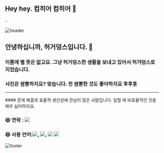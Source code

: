 ## Hey hey. 컴히어 컴히어 👋


<!--**duarkgusdlek/duarkgusdlek** is a ✨ _special_ ✨ repository because its `README.md` (this file) appears on your GitHub profile.-->

<div align="left">-
  
![header](https://d19bi7owzxc0m2.cloudfront.net/prod/users/wZyzCzeP4bFjk2BlP2II5.png)


  ## 안녕하십니까, 허거덩스입니다. 👋
  ### 이름에 별 뜻은 없고요. 그냥 허거덩스한 생활을 보내고 있어서 허거덩스로 지었습니다.
  ### 사진은 쌈뽕하지요? 맞습니다. 전 쌈뽕한 것도 좋아하지요 후후훗

  <hr>
  #### 문제 해결과 효율적 생산성에 관심이 많은 사람입니다. 일할 때 비효율적인 것을 매우 싫어하지요. 
  
  ### 😄 연락 : <a href="#"><img src="https://img.shields.io/badge/노션-beige??style=for-the-badge&logo=Notion&logoColor=#000000"/></a>
  ### 😄 사용 언어:<img src="https://img.shields.io/badge/HTML5-beige??style=for-the-badge&logo=HTML5&logoColor=E34F26"/>, <img src="https://img.shields.io/badge/CSS3-beige??style=for-the-badge&logo=CSS3&logoColor=1572B6"/>, <img src="https://img.shields.io/badge/JS-beige??style=for-the-badge&logo=JavaScript&logoColor=F7DF1E"/> <img src="https://img.shields.io/badge/피그마-violet??style=for-the-badge&logo=figma&logoColor=black">

![footer](https://capsule-render.vercel.app/api?type=waving&color=gradient&height=150&section=footer&text=&fontSize=40&animation=fadeIn)
</div>
